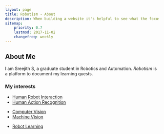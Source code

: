 ```yaml
---
layout: page
title: Robotism - About
description: When building a website it's helpful to see what the focus of your site is. This page is an example of how to show a website's focus.
sitemap:
    priority: 0.7
    lastmod: 2017-11-02
    changefreq: weekly
---
```

## About Me

I am Sreejith S, a graduate student in Robotics and Automation. _Robotism_ is a platform to document my learning quests.

### My interests
<div class="box">
  <p>
  <ul class="actions">
  <li><a href="#" class="button">Human Robot Interaction</a></li>
  <li><a href="#" class="button">Human Action Recognition</a></li>
  </ul>
  <ul class="actions">
  <li><a href="#" class="button">Computer Vision</a></li>
  <li><a href="#" class="button">Machine Vision</a></li>
  </ul>
  <ul class="actions">
  <li><a href="#" class="button">Robot Learning</a></li>
  </ul>
  </p>
</div>
